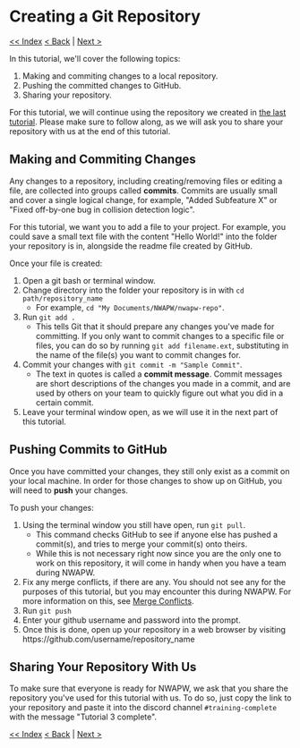 # Creating a Git Repository

[<< Index](readme.md) [< Back](2-creating-repository.md) | [Next >](4-merge-conflicts.md)

In this tutorial, we'll cover the following topics:

1. Making and commiting changes to a local repository.
2. Pushing the committed changes to GitHub.
3. Sharing your repository.

For this tutorial, we will continue using the repository we created in [the last tutorial](2-creating-repository.md). Please make sure to follow along, as we will ask you to share your repository with us at the end of this tutorial.

## Making and Commiting Changes

Any changes to a repository, including creating/removing files or editing a file, are collected into groups called **commits**. Commits are usually small and cover a single logical change, for example, "Added Subfeature X" or "Fixed off-by-one bug in collision detection logic".

For this tutorial, we want you to add a file to your project. For example, you could save a small text file with the content "Hello World!" into the folder your repository is in, alongside the readme file created by GitHub.

Once your file is created:

1. Open a git bash or terminal window.
2. Change directory into the folder your repository is in with `cd path/repository_name`
   - For example, `cd "My Documents/NWAPW/nwapw-repo"`.
3. Run `git add .`
   - This tells Git that it should prepare any changes you've made for committing. If you only want to commit changes to a specific file or files, you can do so by running `git add filename.ext`, substituting in the name of the file(s) you want to commit changes for.
4. Commit your changes with `git commit -m "Sample Commit"`.
   - The text in quotes is called a **commit message**. Commit messages are short descriptions of the changes you made in a commit, and are used by others on your team to quickly figure out what you did in a certain commit.
5. Leave your terminal window open, as we will use it in the next part of this tutorial.

## Pushing Commits to GitHub

Once you have committed your changes, they still only exist as a commit on your local machine. In order for those changes to show up on GitHub, you will need to **push** your changes.

To push your changes:

1. Using the terminal window you still have open, run `git pull`.
   - This command checks GitHub to see if anyone else has pushed a commit(s), and tries to merge your commit(s) onto theirs.
   - While this is not necessary right now since you are the only one to work on this repository, it will come in handy when you have a team during NWAPW.
2. Fix any merge conflicts, if there are any. You should not see any for the purposes of this tutorial, but you may encounter this during NWAPW. For more information on this, see [Merge Conflicts](4-merge-conflicts).
3. Run `git push`
4. Enter your github username and password into the prompt.
5. Once this is done, open up your repository in a web browser by visiting ht<span>tps://github.com/username/repository_n</span>ame
<!-- put the span block in the url so that it isn't hyperlinked -->

## Sharing Your Repository With Us

To make sure that everyone is ready for NWAPW, we ask that you share the repository you've used for this tutorial with us. To do so, just copy the link to your repository and paste it into the discord channel `#training-complete` with the message "Tutorial 3 complete".

[<< Index](readme.md) [< Back](2-creating-repository.md) | [Next >](4-merge-conflicts.md)
